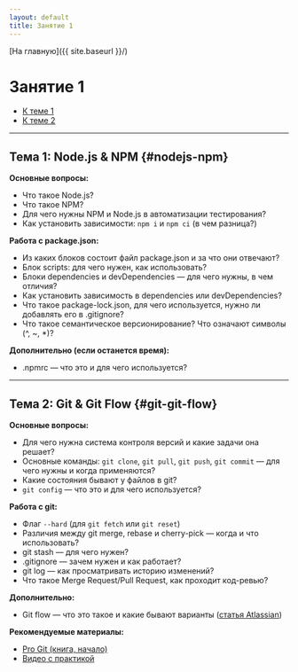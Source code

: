 ```yaml
---
layout: default
title: Занятие 1
---
```


[На главную]({{ site.baseurl }}/)

# Занятие 1

- [К теме 1](#nodejs-npm)
- [К теме 2](#git-git-flow)

---

## Тема 1: Node.js & NPM {#nodejs-npm}

**Основные вопросы:**
- Что такое Node.js?
- Что такое NPM?
- Для чего нужны NPM и Node.js в автоматизации тестирования?
- Как установить зависимости: `npm i` и `npm ci` (в чем разница?)

**Работа с package.json:**
- Из каких блоков состоит файл package.json и за что они отвечают?
- Блок scripts: для чего нужен, как использовать?
- Блоки dependencies и devDependencies — для чего нужны, в чем отличия?
- Как установить зависимость в dependencies или devDependencies?
- Что такое package-lock.json, для чего используется, нужно ли добавлять его в .gitignore?
- Что такое семантическое версионирование? Что означают символы (^, ~, *)?

**Дополнительно (если останется время):**
- .npmrc — что это и для чего используется?

---

## Тема 2: Git & Git Flow {#git-git-flow}

**Основные вопросы:**
- Для чего нужна система контроля версий и какие задачи она решает?
- Основные команды: `git clone`, `git pull`, `git push`, `git commit` — для чего нужны и когда применяются?
- Какие состояния бывают у файлов в git?
- `git config` — что это и для чего используется?

**Работа с git:**
- Флаг `--hard` (для `git fetch` или `git reset`)
- Различия между git merge, rebase и cherry-pick — когда и что использовать?
- git stash — для чего нужен?
- .gitignore — зачем нужен и как работает?
- git log — как просматривать историю изменений?
- Что такое Merge Request/Pull Request, как проходит код-ревью?

**Дополнительно:**
- Git flow — что это такое и какие бывают варианты ([статья Atlassian](https://www.atlassian.com/ru/git/tutorials/comparing-workflows))

**Рекомендуемые материалы:**
- [Pro Git (книга, начало)](https://git-scm.com/book/ru/v2)
- [Видео с практикой](https://www.youtube.com/watch?v=zZBiln_2FhM) 